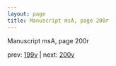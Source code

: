 ```yaml
---
layout: page
title: Manuscript msA, page 200r
---
```


Manuscript msA, page 200r

prev:  [199v](../199v) | next:  [200v](../200v)
